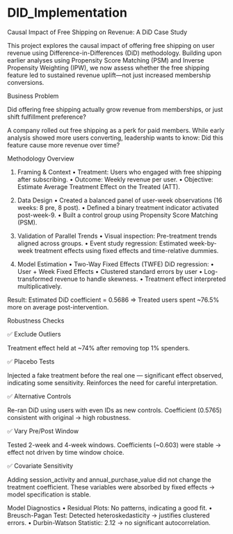 # DID_Implementation

Causal Impact of Free Shipping on Revenue: A DiD Case Study

This project explores the causal impact of offering free shipping on user revenue using Difference-in-Differences (DiD) methodology. Building upon earlier analyses using Propensity Score Matching (PSM) and Inverse Propensity Weighting (IPW), we now assess whether the free shipping feature led to sustained revenue uplift—not just increased membership conversions.

Business Problem

Did offering free shipping actually grow revenue from memberships, or just shift fulfillment preference?

A company rolled out free shipping as a perk for paid members. While early analysis showed more users converting, leadership wants to know: Did this feature cause more revenue over time?

Methodology Overview

1. Framing & Context
	•	Treatment: Users who engaged with free shipping after subscribing.
	•	Outcome: Weekly revenue per user.
	•	Objective: Estimate Average Treatment Effect on the Treated (ATT).

2. Data Design
	•	Created a balanced panel of user-week observations (16 weeks: 8 pre, 8 post).
	•	Defined a binary treatment indicator activated post-week-9.
	•	Built a control group using Propensity Score Matching (PSM).

3. Validation of Parallel Trends
	•	Visual inspection: Pre-treatment trends aligned across groups.
	•	Event study regression: Estimated week-by-week treatment effects using fixed effects and time-relative dummies.

4. Model Estimation
	•	Two-Way Fixed Effects (TWFE) DiD regression:
	•	User + Week Fixed Effects
	•	Clustered standard errors by user
	•	Log-transformed revenue to handle skewness.
	•	Treatment effect interpreted multiplicatively.

Result: Estimated DiD coefficient = 0.5686
⇒ Treated users spent ~76.5% more on average post-intervention.

Robustness Checks

✅ Exclude Outliers

Treatment effect held at ~74% after removing top 1% spenders.

✅ Placebo Tests

Injected a fake treatment before the real one — significant effect observed, indicating some sensitivity. Reinforces the need for careful interpretation.

✅ Alternative Controls

Re-ran DiD using users with even IDs as new controls. Coefficient (0.5765) consistent with original → high robustness.

✅ Vary Pre/Post Window

Tested 2-week and 4-week windows. Coefficients (~0.603) were stable → effect not driven by time window choice.

✅ Covariate Sensitivity

Adding session_activity and annual_purchase_value did not change the treatment coefficient. These variables were absorbed by fixed effects → model specification is stable.

Model Diagnostics
	•	Residual Plots: No patterns, indicating a good fit.
	•	Breusch-Pagan Test: Detected heteroskedasticity → justifies clustered errors.
	•	Durbin-Watson Statistic: 2.12 → no significant autocorrelation.

